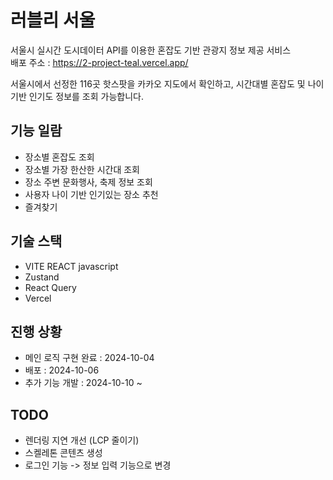 # 러블리 서울
서울시 실시간 도시데이터 API를 이용한 혼잡도 기반 관광지 정보 제공 서비스<br>
배포 주소 : https://2-project-teal.vercel.app/

서울시에서 선정한 116곳 핫스팟을 카카오 지도에서 확인하고, 시간대별 혼잡도 및 나이 기반 인기도 정보를 조회 가능합니다.

## 기능 일람
* 장소별 혼잡도 조회
* 장소별 가장 한산한 시간대 조회
* 장소 주변 문화행사, 축제 정보 조회
* 사용자 나이 기반 인기있는 장소 추천
* 즐겨찾기

## 기술 스택
* VITE REACT javascript
* Zustand
* React Query
* Vercel

## 진행 상황
* 메인 로직 구현 완료 : 2024-10-04<br>
* 배포 : 2024-10-06
* 추가 기능 개발 : 2024-10-10 ~

## TODO
* 렌더링 지연 개선 (LCP 줄이기)
* 스켈레톤 콘텐츠 생성
* 로그인 기능 -> 정보 입력 기능으로 변경
